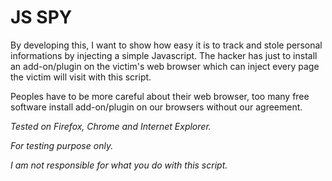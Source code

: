 JS SPY
======
By developing this, I want to show how easy it is to track and stole personal informations by injecting a simple Javascript. The hacker has just to install an add-on/plugin on the victim's web browser which can inject every page the victim will visit with this script.

Peoples have to be more careful about their web browser, too many free software install add-on/plugin on our browsers without our agreement.

*Tested on Firefox, Chrome and Internet Explorer.*

*For testing purpose only.*

*I am not responsible for what you do with this script.*
